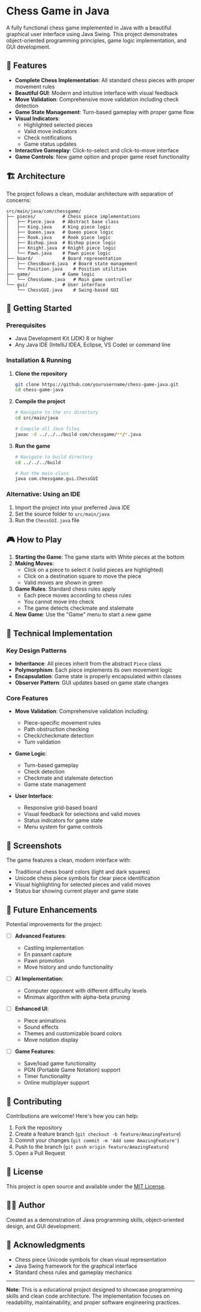 # Chess Game in Java

A fully functional chess game implemented in Java with a beautiful graphical user interface using Java Swing. This project demonstrates object-oriented programming principles, game logic implementation, and GUI development.

## 🎯 Features

- **Complete Chess Implementation**: All standard chess pieces with proper movement rules
- **Beautiful GUI**: Modern and intuitive interface with visual feedback
- **Move Validation**: Comprehensive move validation including check detection
- **Game State Management**: Turn-based gameplay with proper game flow
- **Visual Indicators**: 
  - Highlighted selected pieces
  - Valid move indicators
  - Check notifications
  - Game status updates
- **Interactive Gameplay**: Click-to-select and click-to-move interface
- **Game Controls**: New game option and proper game reset functionality

## 🏗️ Architecture

The project follows a clean, modular architecture with separation of concerns:

```
src/main/java/com/chessgame/
├── pieces/          # Chess piece implementations
│   ├── Piece.java   # Abstract base class
│   ├── King.java    # King piece logic
│   ├── Queen.java   # Queen piece logic
│   ├── Rook.java    # Rook piece logic
│   ├── Bishop.java  # Bishop piece logic
│   ├── Knight.java  # Knight piece logic
│   └── Pawn.java    # Pawn piece logic
├── board/           # Board representation
│   ├── ChessBoard.java  # Board state management
│   └── Position.java    # Position utilities
├── game/            # Game logic
│   └── ChessGame.java   # Main game controller
└── gui/             # User interface
    └── ChessGUI.java    # Swing-based GUI
```

## 🚀 Getting Started

### Prerequisites

- Java Development Kit (JDK) 8 or higher
- Any Java IDE (IntelliJ IDEA, Eclipse, VS Code) or command line

### Installation & Running

1. **Clone the repository**
   ```bash
   git clone https://github.com/yourusername/chess-game-java.git
   cd chess-game-java
   ```

2. **Compile the project**
   ```bash
   # Navigate to the src directory
   cd src/main/java
   
   # Compile all Java files
   javac -d ../../../build com/chessgame/**/*.java
   ```

3. **Run the game**
   ```bash
   # Navigate to build directory
   cd ../../../build
   
   # Run the main class
   java com.chessgame.gui.ChessGUI
   ```

### Alternative: Using an IDE

1. Import the project into your preferred Java IDE
2. Set the source folder to `src/main/java`
3. Run the `ChessGUI.java` file

## 🎮 How to Play

1. **Starting the Game**: The game starts with White pieces at the bottom
2. **Making Moves**: 
   - Click on a piece to select it (valid pieces are highlighted)
   - Click on a destination square to move the piece
   - Valid moves are shown in green
3. **Game Rules**: Standard chess rules apply
   - Each piece moves according to chess rules
   - You cannot move into check
   - The game detects checkmate and stalemate
4. **New Game**: Use the "Game" menu to start a new game

## 🔧 Technical Implementation

### Key Design Patterns

- **Inheritance**: All pieces inherit from the abstract `Piece` class
- **Polymorphism**: Each piece implements its own movement logic
- **Encapsulation**: Game state is properly encapsulated within classes
- **Observer Pattern**: GUI updates based on game state changes

### Core Features

- **Move Validation**: Comprehensive validation including:
  - Piece-specific movement rules
  - Path obstruction checking
  - Check/checkmate detection
  - Turn validation

- **Game Logic**: 
  - Turn-based gameplay
  - Check detection
  - Checkmate and stalemate detection
  - Game state management

- **User Interface**:
  - Responsive grid-based board
  - Visual feedback for selections and valid moves
  - Status indicators for game state
  - Menu system for game controls

## 🎨 Screenshots

The game features a clean, modern interface with:
- Traditional chess board colors (light and dark squares)
- Unicode chess piece symbols for clear piece identification
- Visual highlighting for selected pieces and valid moves
- Status bar showing current player and game state

## 🔮 Future Enhancements

Potential improvements for the project:

- [ ] **Advanced Features**:
  - Castling implementation
  - En passant capture
  - Pawn promotion
  - Move history and undo functionality

- [ ] **AI Implementation**:
  - Computer opponent with different difficulty levels
  - Minimax algorithm with alpha-beta pruning

- [ ] **Enhanced UI**:
  - Piece animations
  - Sound effects
  - Themes and customizable board colors
  - Move notation display

- [ ] **Game Features**:
  - Save/load game functionality
  - PGN (Portable Game Notation) support
  - Timer functionality
  - Online multiplayer support

## 🤝 Contributing

Contributions are welcome! Here's how you can help:

1. Fork the repository
2. Create a feature branch (`git checkout -b feature/AmazingFeature`)
3. Commit your changes (`git commit -m 'Add some AmazingFeature'`)
4. Push to the branch (`git push origin feature/AmazingFeature`)
5. Open a Pull Request

## 📝 License

This project is open source and available under the [MIT License](LICENSE).

## 👨‍💻 Author

Created as a demonstration of Java programming skills, object-oriented design, and GUI development.

## 🙏 Acknowledgments

- Chess piece Unicode symbols for clean visual representation
- Java Swing framework for the graphical interface
- Standard chess rules and gameplay mechanics

---

**Note**: This is a educational project designed to showcase programming skills and clean code architecture. The implementation focuses on readability, maintainability, and proper software engineering practices.